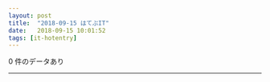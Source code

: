 ```yaml
---
layout: post
title:  "2018-09-15 はてぶIT"
date:   2018-09-15 10:01:52
tags: [it-hotentry]
---
```

0 件のデータあり

<hr>
